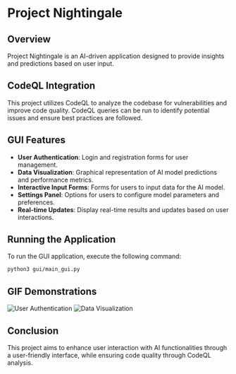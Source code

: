 # Project Nightingale

## Overview
Project Nightingale is an AI-driven application designed to provide insights and predictions based on user input.

## CodeQL Integration
This project utilizes CodeQL to analyze the codebase for vulnerabilities and improve code quality. CodeQL queries can be run to identify potential issues and ensure best practices are followed.

## GUI Features
- **User Authentication**: Login and registration forms for user management.
- **Data Visualization**: Graphical representation of AI model predictions and performance metrics.
- **Interactive Input Forms**: Forms for users to input data for the AI model.
- **Settings Panel**: Options for users to configure model parameters and preferences.
- **Real-time Updates**: Display real-time results and updates based on user interactions.

## Running the Application
To run the GUI application, execute the following command:

```bash
python3 gui/main_gui.py
```

## GIF Demonstrations
![User Authentication](path/to/authentication.gif)
![Data Visualization](path/to/visualization.gif)

## Conclusion
This project aims to enhance user interaction with AI functionalities through a user-friendly interface, while ensuring code quality through CodeQL analysis.
